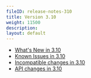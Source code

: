 ```yaml
---
fileID: release-notes-310
title: Version 3.10
weight: 11500
description: 
layout: default
---
```

- [What's New in 3.10](release-notes-new-features310)
- [Known Issues in 3.10](release-notes-known-issues310)
- [Incompatible changes in 3.10](release-notes-upgrading-changes310)
- [API changes in 3.10](release-notes-api-changes310)
